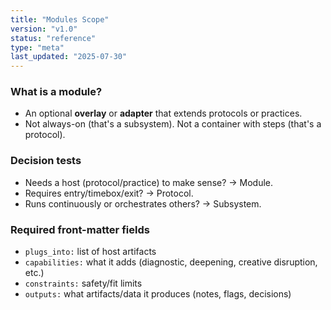 ```yaml
---
title: "Modules Scope"
version: "v1.0"
status: "reference"
type: "meta"
last_updated: "2025-07-30"
---
```

### What is a module?
- An optional **overlay** or **adapter** that extends protocols or practices.
- Not always-on (that's a subsystem). Not a container with steps (that's a protocol).

### Decision tests
- Needs a host (protocol/practice) to make sense? → Module.
- Requires entry/timebox/exit? → Protocol.
- Runs continuously or orchestrates others? → Subsystem.

### Required front-matter fields
- `plugs_into:` list of host artifacts
- `capabilities:` what it adds (diagnostic, deepening, creative disruption, etc.)
- `constraints:` safety/fit limits
- `outputs:` what artifacts/data it produces (notes, flags, decisions)
